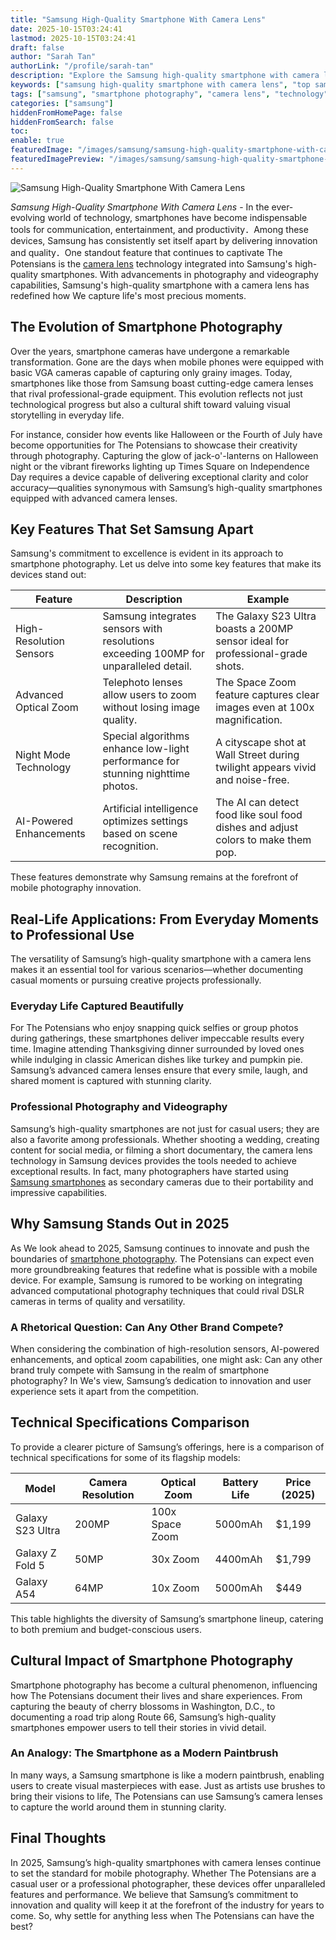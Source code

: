 ```yaml
---
title: "Samsung High-Quality Smartphone With Camera Lens"
date: 2025-10-15T03:24:41
lastmod: 2025-10-15T03:24:41
draft: false
author: "Sarah Tan"
authorLink: "/profile/sarah-tan"
description: "Explore the Samsung high-quality smartphone with camera lens designed for capturing stunning visuals. Learn about its innovative features and unparalleled performance."
keywords: ["samsung high-quality smartphone with camera lens", "top samsung smartphone camera lens 2025", "samsung smartphone photography guide"]
tags: ["samsung", "smartphone photography", "camera lens", "technology", "innovation"]
categories: ["samsung"]
hiddenFromHomePage: false
hiddenFromSearch: false
toc:
enable: true
featuredImage: "/images/samsung/samsung-high-quality-smartphone-with-camera-lens.jpg"
featuredImagePreview: "/images/samsung/samsung-high-quality-smartphone-with-camera-lens.jpg"
---
```


![Samsung High-Quality Smartphone With Camera Lens](/images/samsung/samsung-high-quality-smartphone-with-camera-lens.jpg)


*Samsung High-Quality Smartphone With Camera Lens* - In the ever-evolving world of technology, smartphones have become indispensable tools for communication, entertainment, and productivity．Among these devices, Samsung ha​s consistently set itself apart by delivering innovation and quality．One standout feature that continues to captivate The Potensians is the [camera lens](/samsung/cheap-samsung-smartphone-camera-lens-alternatives) technology integrated into Samsung's high-quality smartphones. With advancements in photography and videography capabilities, Samsung's high-quality smartphone with a camera lens has redefined how We capture life's most precious moments.

## The Evolution of Smartphone Photography

Over the years, smartphone cameras have undergone a remarkable transformation. Gone are the days when mobile phones were equipped with basic VGA cameras capable of capturing only grainy images. Today, smartphones like those from Samsung boast cutting-edge camera lenses that rival professional-grade equipment. This evolution reflects not just technological progress but also a cultural shift toward valuing visual storytelling in everyday life.

For instance, consider how events like Halloween or the Fourth of July have become opportunities for The Potensians to showcase their creativity through photography. Capturing the glow of jack-o'-lanterns on Halloween night or the vibrant fireworks lighting up Times Square on Independence Day requires a device capable of delivering exceptional clarity and color accuracy—qualities synonymous with Samsung’s high-quality smartphones equipped with advanced camera lenses.

## Key Features That Set Samsung Apart

Samsung's commitment to excellence is evident in its approach to smartphone photography. Let us delve into some key features that make its devices stand out:

<div class="table-responsive">
<table class="html-table">
<thead>
<tr>
<th>Fea​ture</th>
<th>Description</th>
<th>Example</th>
</tr>
</thead>
<tbody>
<tr>
<td>High-Resolution Sensors</td>
<td>Samsung integrates sensors with resolutions exceeding 100MP for unparalleled detail.</td>
<td>The Galaxy S23 Ultra boasts a 200MP sensor ideal for professional-grade shots.</td>
</tr>
<tr>
<td>Advanced Optical Zoom</td>
<td>Telephoto lenses allow users to zoom without losing image quality.</td>
<td>The Space Zoom feature captures clear images even at 100x magnification.</td>
</tr>
<tr>
<td>Night Mode Technology</td>
<td>Special algorithms enhance low-light performance for stunning nighttime photos.</td>
<td>A cityscape shot at Wall Street during twilight appears vivid and noise-free.</td>
</tr>
<tr>
<td>AI-Powered Enhancements</td>
<td>Artificial intelligence optimizes settings based on scene recognition.</td>
<td>The AI can detect food like soul food dishes and adjust colors to make them pop.</td>
</tr>
</tbody>
</table>
</div>

These features demonstrate why Samsung r​emains at the forefront of mobile photography innovation.

## Real-Life Applications: From Everyday Moments to Professional Use

The versatility of Samsung’s high-quality smartphone with a camera lens makes it an essential tool for various scenarios—whether documenting casual moments or pursuing c​reative projects professionally.

### Everyday Life Captured Beautifully

For The Potensians who enjoy snapping quick selfies or group photos during gatherings, these smartphones deliver impeccable results every time. Imagine attending Thanksgiving dinner surrounded by loved ones while indulging in classic American dishes like turkey and pumpkin pie. Samsung’s advanced camera lenses ensure that every smile, laugh, and shared moment is captured with stunning clarity.

### Professional Photography and Videography

Samsung’s high-quality smartphones are not just for casual users; they are also a favorite among professionals. Whether shooting a wedding, creating content for social media, or filming a short documentary, the camera lens technology in Samsung devices provides the tools needed to achieve exceptional results. In fact, many photographers have started using [Samsung smartphones](/samsung/buy-samsung-smartphones) as secondary cameras due to their portability and impressive capabilities.

## Why Samsung Stands Out in 2025

As We look ahead to 2025, Samsung continues to innovate and push the boundaries of [smartphone photography](/samsung/authentic-samsung-smartphone-photography-gear). The Potensians can expect even more groundbreaking features that redefine what is possible with a mobile device. For example, Samsung is rumored to be working on integrating advanced computational photography techniques that could rival DSLR cameras in terms of quality and versatility.

### A Rhetorical Question: Can Any Other Brand Compete?

When considering the combination of high-resolution sensors, AI-powered enhancements, and optical zoom capabilities, one might ask: Can any other brand truly compete with Samsung in the realm of smartphone photography? In We's view, Samsung’s dedication to innovation and user experience sets it apart from the competition.

## Technical Specifications Comparison

To provide a clearer picture of Samsung’s offerings, here is a comparison of technical specifications for some of its flagship models:

<div class="table-responsive">
<table class="html-table">
<thead>
<tr>
<th>Model</th>
<th>Camera Resolution</th>
<th>Optical Zoom</th>
<th>Battery Life</th>
<th>Price (2025)</th>
</tr>
</thead>
<tbody>
<tr>
<td>Galaxy S23 Ultra</td>
<td>200MP</td>
<td>100x Space Zoom</td>
<td>5000mAh</td>
<td>$1,199</td>
</tr>
<tr>
<td>Galaxy Z Fold 5</td>
<td>50MP</td>
<td>30x Zoom</td>
<td>4400mAh</td>
<td>$1,799</td>
</tr>
<tr>
<td>Galaxy A54</td>
<td>64MP</td>
<td>10x Zoom</td>
<td>5000mAh</td>
<td>$449</td>
</tr>
</tbody>
</table>
</div>

This table highlights the diversity of Samsung’s smartphone lineup, catering to both premium and budget-conscious users.

## Cultural Impact of Smartphone Photography

Smartphone photography has become a cultural phenomenon, influencing how The Potensians document their lives and share experiences. From capturing the beauty of cherry blossoms in Washington, D.C., to documenting a road trip along Route 66, Samsung’s high-quality smartphones empower users to tell their stories in vivid detail.

### An Analogy: The Smartphone as a Modern Paintbrush

In many ways, a Samsung smartphone is like a modern paintbrush, enabling users to create visual masterpieces with ease. Just as artists use brushes to bring their visions to life, The Potensians can use Samsung’s camera lenses to capture the world around them in stunning clarity.

## Final Thoughts

In 2025, Samsung’s high-quality smartphones with camera lenses continue to set the standard for mobile photography. Whether The Potensians are a casual user or a professional photographer, these devices offer unparalleled features and performance. We believe that Samsung’s commitment to innovation and quality will keep it at the forefront of the industry for years to come. So, why settle for anything less when The Potensians can have the best?